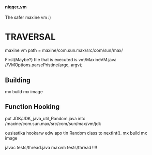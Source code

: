 #### niqqer_vm
The safer maxine vm :)


  
# TRAVERSAL

maxine vm path =  maxine/com.sun.max/src/com/sun/max/

First(Maybe?) file that is executed is vm/MaxineVM.java //VMOptions.parsePristine(argc, argv); 




## Building

mx build
mx image



## Function Hooking
put JDK/JDK_java_util_Random.java into /maxine/com.sun.max/src/com/sun/max/vm/jdk

ousiastika hookarw edw apo tin Random class to nextInt().
mx build
mx image

javac tests/thread.java
maxvm tests/thread !!!!
